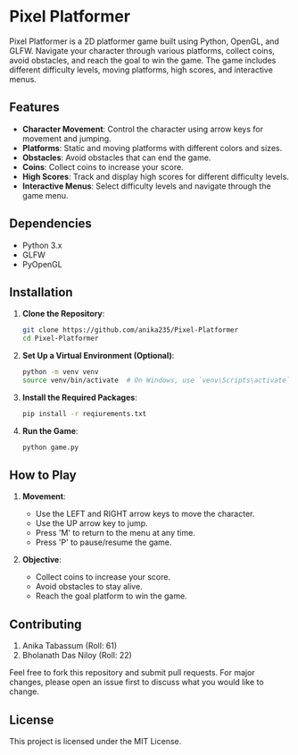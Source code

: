 # Pixel Platformer

Pixel Platformer is a 2D platformer game built using Python, OpenGL, and GLFW. Navigate your character through various platforms, collect coins, avoid obstacles, and reach the goal to win the game. The game includes different difficulty levels, moving platforms, high scores, and interactive menus.

## Features

- **Character Movement**: Control the character using arrow keys for movement and jumping.
- **Platforms**: Static and moving platforms with different colors and sizes.
- **Obstacles**: Avoid obstacles that can end the game.
- **Coins**: Collect coins to increase your score.
- **High Scores**: Track and display high scores for different difficulty levels.
- **Interactive Menus**: Select difficulty levels and navigate through the game menu.

## Dependencies

- Python 3.x
- GLFW
- PyOpenGL

## Installation

1. **Clone the Repository**:
   ```bash
   git clone https://github.com/anika235/Pixel-Platformer
   cd Pixel-Platformer
   ```

2. **Set Up a Virtual Environment (Optional)**:
   ```bash
   python -m venv venv
   source venv/bin/activate  # On Windows, use `venv\Scripts\activate`
   ```

3. **Install the Required Packages**:
   ```bash
   pip install -r reqiurements.txt
   ```

4. **Run the Game**:
   ```bash
   python game.py
   ```

## How to Play

1. **Movement**:
   - Use the LEFT and RIGHT arrow keys to move the character.
   - Use the UP arrow key to jump.
   - Press 'M' to return to the menu at any time.
   - Press 'P' to pause/resume the game.

2. **Objective**:
   - Collect coins to increase your score.
   - Avoid obstacles to stay alive.
   - Reach the goal platform to win the game.

## Contributing
1. Anika Tabassum (Roll: 61)
2. Bholanath Das Niloy (Roll: 22)

Feel free to fork this repository and submit pull requests. For major changes, please open an issue first to discuss what you would like to change.

## License

This project is licensed under the MIT License.

